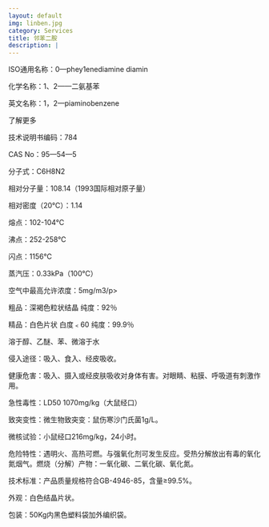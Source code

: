 ```yaml
---
layout: default
img: linben.jpg
category: Services
title: 邻苯二胺
description: |
---
```

  <p>ISO通用名称：0—phey1enediamine diamin</p>
  <p>化学名称：1、2——二氨基苯</p>
  <p>英文名称：1，2—piaminobenzene</p>
  <p><a data-toggle="collapse" data-target="#lingben" class="lingben" style="cursor: pointer"><span class="glyphicon glyphicon-collapse-down"></span> 了解更多</a></p>
  <div id="lingben" class="collapse">
   <p>技术说明书编码：784</p>
   <p>CAS No：95—54—5</p>
   <p>分子式：C6H8N2</p>
   <p>相对分子量：108.14（1993国际相对原子量）</p>
   <p>相对密度（20℃）：1.14</p>
   <p>熔点：102-104℃</p>
   <p>沸点：252-258℃</p>
   <p>闪点：1156℃</p>
   <p>蒸汽压：0.33kPa（100℃）</p>
   <p>空气中最高允许浓度：5mg/m3/p>
   <p>粗品：深褐色粒状结晶 纯度：92％</p>
   <p>精品：白色片状 白度﹤60   纯度：99.9％</p>   
   <p>溶于醇、乙醚、苯、微溶于水</p>
   <p>侵入途径：吸入、食入、经皮吸收。 </p>
   <p>健康危害：吸入、摄入或经皮肤吸收对身体有害。对眼睛、粘膜、呼吸道有刺激作用。</p>
   <p>急性毒性：LD50  1070mg/kg（大鼠经口） </p>
   <p>致突变性：微生物致突变：鼠伤寒沙门氏菌1g/L。</p>    
   <p>微核试验：小鼠经口216mg/kg，24小时。 </p>
   <p>危险特性：遇明火、高热可燃。与强氧化剂可发生反应。受热分解放出有毒的氧化氮烟气。燃烧（分解）产物：一氧化碳、二氧化碳、氧化氮。</p>
   <p>技术标准：产品质量规格符合GB-4946-85，含量≥99.5%。</p>
   <p>外观：白色结晶片状。</p>
   <p>包装：50Kg内黑色塑料袋加外编织袋。</p>  
  </div>
  